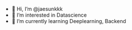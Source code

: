 - 👋 Hi, I’m @jaesunkkk
- 👀 I’m interested in Datascience
- 🌱 I’m currently learning Deeplearning, Backend


<!---
jaesunkkk/jaesunkkk is a ✨ special ✨ repository because its `README.md` (this file) appears on your GitHub profile.
You can click the Preview link to take a look at your changes.
--->
